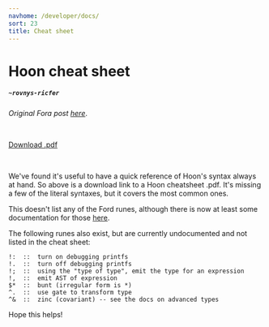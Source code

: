 ```yaml
---
navhome: /developer/docs/
sort: 23
title: Cheat sheet
---
```


# Hoon cheat sheet
##### `~rovnys-ricfer`

_Original Fora post_ [*here*](https://urbit.org/fora/posts/~2017.9.18..22.31.06..24d5~).

<br />

[Download .pdf](https://storage.googleapis.com/media.urbit.org/docs/hoon-cheat-sheet-08-26-17.pdf)

<br />

We've found it's useful to have a quick reference of Hoon's syntax always at 
hand. So above is a download link to a Hoon cheatsheet .pdf. It's missing a 
few of the literal syntaxes, but it covers the most common ones. 

This doesn't list any of the Ford runes, although there is now at least 
some documentation for those [here](/docs/arvo/internals/ford/runes). 

The following runes also exist, but are currently undocumented and not listed in the cheat sheet:

```
!:  ::  turn on debugging printfs
!.  ::  turn off debugging printfs
!;  ::  using the "type of type", emit the type for an expression
!,  ::  emit AST of expression
$*  ::  bunt (irregular form is *)
^.  ::  use gate to transform type
^&  ::  zinc (covariant) -- see the docs on advanced types
```

Hope this helps!
